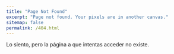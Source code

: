```yaml
---
title: "Page Not Found"
excerpt: "Page not found. Your pixels are in another canvas."
sitemap: false
permalink: /404.html
---
```


Lo siento, pero la página a que intentas acceder no existe.